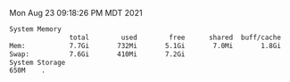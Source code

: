 Mon Aug 23 09:18:26 PM MDT 2021
```bash
System Memory
               total        used        free      shared  buff/cache   available
Mem:           7.7Gi       732Mi       5.1Gi       7.0Mi       1.8Gi       6.6Gi
Swap:          7.6Gi       410Mi       7.2Gi
System Storage
650M	.
```
